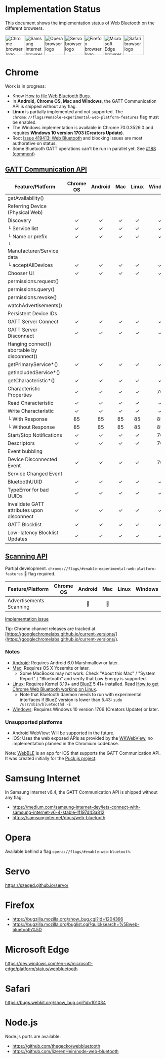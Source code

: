 # Implementation Status
This document shows the implementation status of Web Bluetooth on the
different browsers.

<a href="#chrome"><img width=64 src="https://raw.githubusercontent.com/alrra/browser-logos/master/src/chrome/chrome_128x128.png" alt="Chrome browser logo"></a><a href="#samsung-internet"><img width=64 src="https://raw.githubusercontent.com/alrra/browser-logos/master/src/samsung-internet/samsung-internet_128x128.png" alt="Samsung Internet browser logo"></a><a href="#opera"><img width=64 src="https://raw.githubusercontent.com/alrra/browser-logos/master/src/opera/opera_128x128.png" alt="Opera browser logo"></a><a href="#servo"><img width=64 src="https://raw.githubusercontent.com/alrra/browser-logos/master/src/servo/servo_128x128.png" alt="Servo browser logo"></a><a href="#firefox"><img width=64 src="https://raw.githubusercontent.com/alrra/browser-logos/master/src/firefox/firefox_128x128.png" alt="Firefox browser logo"></a><a href="#microsoft-edge"><img width=64 src="https://raw.githubusercontent.com/alrra/browser-logos/master/src/edge/edge_128x128.png" alt="Microsoft Edge browser logo"></a><a href="#safari"><img width=64 src="https://raw.githubusercontent.com/alrra/browser-logos/master/src/safari/safari_128x128.png" alt="Safari browser logo"></a>

# Chrome
Work is in progress:
* Know [How to file Web Bluetooth Bugs](https://www.chromium.org/developers/how-tos/file-web-bluetooth-bugs).
* In **Android, Chrome OS, Mac and Windows**, the GATT Communication API is shipped without any flag.
* **Linux** is partially implemented and not supported. The `chrome://flags/#enable-experimental-web-platform-features` flag must be enabled.
* The Windows implementation is available in Chrome 70.0.3526.0 and requires **Windows 10 version 1703 (Creators Update)**.
* Root [Issue 419413: Web Bluetooth](https://code.google.com/p/chromium/issues/detail?id=419413) and blocking issues are most authorative on status.
* Some Bluetooth GATT operations can't be run in parallel yet. See [#188 (comment)](https://github.com/WebBluetoothCG/web-bluetooth/issues/188#issuecomment-255121220)

## [GATT Communication API](https://webbluetoothcg.github.io/web-bluetooth/)

Feature/Platform          | Chrome OS | Android | Mac | Linux | Windows |
------------------------- | :-------: | :-----: | :-: | :---: | :-----: |
getAvailability()         |           |         |     |       |         |
Referring Device (Physical Web) |     |         |     |       |         |
Discovery                 | ✓         | ✓       | ✓   | ✓     | ✓       |
└ Service list            | ✓         | ✓       | ✓   | ✓     | ✓       |
└ Name or prefix          | ✓         | ✓       | ✓   | ✓     | ✓       |
└ Manufacturer/Service data |         |         |     |       |         |
└ acceptAllDevices        | ✓         | ✓       | ✓   | ✓     | ✓      |
Chooser UI                | ✓         | ✓       | ✓   | ✓     | ✓       |
permissions.request()     |           |         |     |       |         |
permissions.query()       |           |         |     |       |         |
permissions.revoke()      |           |         |     |       |         |
watchAdvertisements()     |           |         |     |       |         |
Persistent Device IDs     |           |         |     |       |         |
GATT Server Connect       | ✓         | ✓       | ✓   | ✓     | ✓       |
GATT Server Disconnect    | ✓         | ✓       | ✓   | ✓     | ✓       |
Hanging connect() abortable by disconnect() |  | |    |       |         |
getPrimaryService*()      | ✓         | ✓       | ✓   | ✓     | ✓       |
getIncludedService*()     |           |         |     |       |         |
getCharacteristic*()      | ✓         | ✓       | ✓   | ✓     | ✓       |
Characteristic Properties | ✓         | ✓       | ✓   | ✓     | 70       |
Read Characteristic       | ✓         | ✓       | ✓   | ✓     | ✓       |
Write Characteristic      | ✓         | ✓       | ✓   | ✓     | ✓       |
└ With Response           | 85        | 85      | 85  | 85    | 85      |
└ Without Response        | 85        | 85      | 85  | 85    | 85      |
Start/Stop Notifications  | ✓         | ✓       | ✓   | ✓     | 70      |
Descriptors               | ✓         | ✓       | ✓   | ✓     | 70      |
Event bubbling            |           |         |     |       |         |
Device Disconnected Event | ✓         | ✓       | ✓   | ✓     | 70      |
Service Changed Event     |           |         |     |       |         |
BluetoothUUID             | ✓         | ✓       | ✓   | ✓     | ✓       |
TypeError for bad UUIDs   | ✓         | ✓       | ✓   | ✓     | ✓       |
Invalidate GATT attributes upon disconnect | ✓ | ✓   | ✓   | ✓     | ✓     |
GATT Blocklist            | ✓         | ✓       | ✓   | ✓     | ✓       |
Low-latency Blocklist Updates | ✓     | ✓       | ✓   | ✓     | ✓       |

## [Scanning API](https://webbluetoothcg.github.io/web-bluetooth/scanning.html)

Partial development.  `chrome://flags/#enable-experimental-web-platform-features` 🚩 flag required.

Feature/Platform          | Chrome OS | Android | Mac | Linux | Windows |
------------------------- | :-------: | :-----: | :-: | :---: | :-----: |
Advertisements Scanning   |           | 🚩      | 🚩  |       |         |

[Implementation issue](https://crbug.com/897312)

Tip: Chrome channel releases are tracked at [https://googlechromelabs.github.io/current-versions/](https://googlechromelabs.github.io/current-versions/).

### Notes

* [Android](https://crbug.com/471536): Requires Android 6.0 Marshmallow or later.
* [Mac](https://crbug.com/364359): Requires OS X Yosemite or later.
  * Some MacBooks may not work: Check "About this Mac" / "System Report" / "Bluetooth" and verify that Low Energy is supported.
* [Linux](https://crbug.com/570344): Requires Kernel 3.19+ and [BlueZ](http://www.bluez.org/) 5.41+ installed. Read [How to get Chrome Web Bluetooth working on Linux](https://acassis.wordpress.com/2016/06/28/how-to-get-chrome-web-bluetooth-working-on-linux/).
  * Note that Bluetooth daemon needs to run with experimental interfaces if BlueZ version is lower than 5.43: `sudo /usr/sbin/bluetoothd -E`
* [Windows](https://crbug.com/507419): Requires Windows 10 version 1706 (Creators Update) or later.

### Unsupported platforms

* Android WebView: Will be supported in the future.
* iOS: Uses the web exposed APIs as provided by the [WKWebView](https://developer.apple.com/library/ios/documentation/WebKit/Reference/WKWebView_Ref/), no implementation planned in the Chromium codebase.

Note: [WebBLE](https://itunes.apple.com/us/app/webble/id1193531073) is an app for iOS that supports the GATT Communication API. It was created initially for the [Puck.js project](https://www.espruino.com/Puck.js+Quick+Start#ios-iphone-ipad-).

# Samsung Internet
In Samsung Internet v6.4, the GATT Communication API is shipped without any flag.

- https://medium.com/samsung-internet-dev/lets-connect-with-samsung-internet-v6-4-stable-1f197d43a812
- https://samsunginter.net/docs/web-bluetooth

# Opera
Available behind a flag `opera://flags/#enable-web-bluetooth`.

# Servo
https://szeged.github.io/servo/

# Firefox
- https://bugzilla.mozilla.org/show_bug.cgi?id=1204396
- https://bugzilla.mozilla.org/buglist.cgi?quicksearch=%5Bweb-bluetooth%5D

# Microsoft Edge
https://dev.windows.com/en-us/microsoft-edge/platform/status/webbluetooth

# Safari
https://bugs.webkit.org/show_bug.cgi?id=101034

# Node.js
Node.js ports are available:
- https://github.com/thegecko/webbluetooth
- https://github.com/IjzerenHein/node-web-bluetooth
